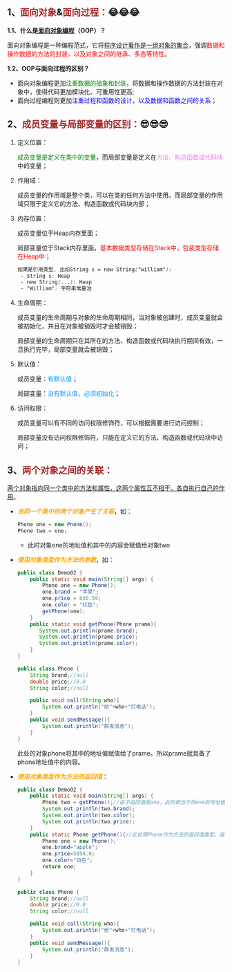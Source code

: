 ## 1、<span style="color:brown">面向对象</span>&<span style="color:brown">面向过程：</span>😂😂😂

**1.1、什么是<u>面向对象编程</u>（OOP）？**

​		面向对象编程是一种编程范式，它将<u>程序设计看作是一组对象的集合</u>，强调<span style="color:red">数据和操作数据的方法的封装，以及对象之间的继承、多态等特性</span>。

**1.2、OOP与面向过程的区别？**

- 面向对象编程更加<span style="color:green">注重数据的抽象和封装</span>，将数据和操作数据的方法封装在对象中，使得代码更加模块化、可重用性更高;
- 面向过程编程则更加<span style="color:blue">注重过程和函数的设计，以及数据和函数之间的关系</span>；



## 2、<span style="color:brown">成员变量与局部变量的区别：</span>😎😎😎

1. 定义位置：

   <span style="color:green">成员变量是定义在类中的变量</span>，而局部变量是定义在<span style="color:violet">方法、构造函数或代码块</span>中的变量；

2. 作用域：

   成员变量的作用域是整个类，可以在类的任何方法中使用。而局部变量的作用域只限于定义它的方法、构造函数或代码块内部；

4. 内存位置：

   成员变量位于Heap内存里面；

   局部变量位于Stack内存里面，<span style="color:red">基本数据类型存储在Stack中，包装类型存储在Heap中</span>；

   ```scss
   如果是引用类型, 比如String s = new String("william"):
   	- String s: Heap
   	- new String(...): Heap
   	- "William": 字符串常量池
   ```
   
5. 生命周期：

   成员变量的生命周期与对象的生命周期相同，当对象被创建时，成员变量就会被初始化，并且在对象被销毁时才会被销毁；

   局部变量的生命周期只在其所在的方法、构造函数或代码块执行期间有效，一旦执行完毕，局部变量就会被销毁；

5. 默认值：

   成员变量：<font color="#0099ff">有默认值</font>；

   局部变量：<font color="#0099ff">没有默认值，必须初始化</font>；

6. 访问权限：

   成员变量可以有不同的访问权限修饰符，可以根据需要进行访问控制；

   局部变量没有访问权限修饰符，只能在定义它的方法、构造函数或代码块中访问；

## 3、<span style="color:brown">两个对象之间的关联：</span>

<u>两个对象指向同一个类中的方法和属性，这两个属性互不相干，各自执行自己的作用</u>。

- <span style ='color:orange'>***当同一个类中的两个对象产生了关联***</span>，如：

  ```java
  Phone one = new Pnone();
  Phone two = one;
  ```

  - 此时对象one的地址值和其中的内容会赋值给对象two

- <span style='color:orange'>***使用对象类型作为方法的参数***</span>，如：

  ```java
  public class Demo02 {
      public static void main(String[] args) {
          Phone one = new Phone();
          one.brand = "苹果";
          one.price = 830.59;
          one.color = "红色";
          getPhone(one);
      }
      public static void getPhone(Phone prame){
         System.out.println(prame.brand);
         System.out.println(prame.price);
         System.out.println(prame.color);
      }
  }
  ```

  ```java
  public class Phone {
      String brand;//null
      double price;//0.0
      String color;//null
  
      public void call(String who){
          System.out.println("给"+who+"打电话");
      }
      public void sendMessage(){
          System.out.println("群发消息");
      }
  }
  ```

  此处的对象phone将其中的地址值赋值给了prame。所以prame就具备了phone地址值中的内容。

- <span style='color:orange'>***使用对象类型作为方法的返回值***</span>：

  ```java
  public class Demo02 {
      public static void main(String[] args) {
          Phone two = getPhone();//由于返回值是one，此时相当于将one的地址值赋值给two
          System.out.println(two.brand);
          System.out.println(two.color);
          System.out.println(two.price);
      }
      public static Phone getPhone(){//此处用Phone作为方法的返回值类型，返回是one
          Phone one = new Phone();
          one.brand="apple";
          one.price=5854.0;
          one.color="白色";
          return one;
      }
  }
  ```

  ```java
  public class Phone {
      String brand;//null
      double price;//0.0
      String color;//null
  
      public void call(String who){
          System.out.println("给"+who+"打电话");
      }
      public void sendMessage(){
          System.out.println("群发消息");
      }
  }
  ```
